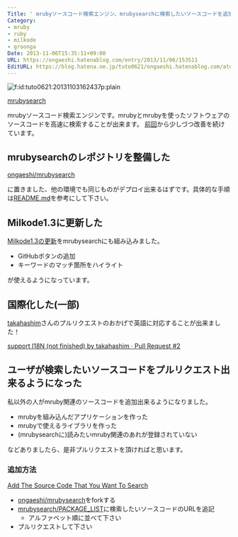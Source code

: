 ```yaml
---
Title: ' mrubyソースコード検索エンジン、mrubysearchに検索したいソースコードを追加する'
Category:
- mruby
- ruby
- milkode
- groonga
Date: 2013-11-06T15:35:11+09:00
URL: https://ongaeshi.hatenablog.com/entry/2013/11/06/153511
EditURL: https://blog.hatena.ne.jp/tuto0621/ongaeshi.hatenablog.com/atom/entry/12921228815711880317
---
```


<p><span itemscope itemtype="http://schema.org/Photograph"><img src="http://cdn-ak.f.st-hatena.com/images/fotolife/t/tuto0621/20131103/20131103162437.png" alt="f:id:tuto0621:20131103162437p:plain" title="f:id:tuto0621:20131103162437p:plain" class="hatena-fotolife" itemprop="image"></span></p>

[mrubysearch](http://mrubysearch.ongaeshi.me/)

mrubyソースコード検索エンジンです。mrubyとmrubyを使ったソフトウェアのソースコードを高速に検索することが出来ます。
[前回](http://ongaeshi.hatenablog.com/entry/create-mruby-search)から少しづつ改善を続けています。

## mrubysearchのレポジトリを整備した
[ongaeshi/mrubysearch](https://github.com/ongaeshi/mrubysearch)

に置きました、他の環境でも同じものがデプロイ出来るはずです。具体的な手順は[README.md](https://github.com/ongaeshi/mrubysearch/blob/master/README.md)を参考にして下さい。

## Milkode1.3に更新した
[Milkode1.3の更新](http://ongaeshi.hatenablog.com/entry/milkode-1.3)をmrubysearchにも組み込みました。

- GitHubボタンの追加
- キーワードのマッチ箇所をハイライト

が使えるようになっています。

## 国際化した(一部)
[takahashim](https://github.com/takahashim)さんのプルリクエストのおかげで英語に対応することが出来ました！

[support I18N (not finished) by takahashim · Pull Request #2](https://github.com/ongaeshi/mrubysearch/pull/2)

## ユーザが検索したいソースコードをプルリクエスト出来るようになった
私以外の人がmruby関連のソースコードを追加出来るようになりました。

- mrubyを組み込んだアプリケーションを作った
- mrubyで使えるライブラリを作った
- (mrubysearchに)読みたいmruby関連のあれが登録されていない

などありましたら、是非プルリクエストを頂ければと思います。

### 追加方法
[Add The Source Code That You Want To Search](https://github.com/ongaeshi/mrubysearch#add-the-source-code-that-you-want-to-search)

- [ongaeshi/mrubysearch](https://github.com/ongaeshi/mrubysearch/tree/master)をforkする
- [mrubysearch/PACKAGE_LIST](https://github.com/ongaeshi/mrubysearch/blob/master/PACKAGE_LIST)に検索したいソースコードのURLを追記
  - アルファベット順に並べて下さい
- プルリクエストして下さい

